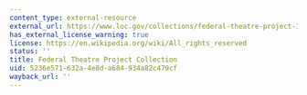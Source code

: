 ```yaml
---
content_type: external-resource
external_url: https://www.loc.gov/collections/federal-theatre-project-1935-to-1939/about-this-collection/
has_external_license_warning: true
license: https://en.wikipedia.org/wiki/All_rights_reserved
status: ''
title: Federal Theatre Project Collection
uid: 5236e571-632a-4e8d-a684-934a82c479cf
wayback_url: ''
---
```

